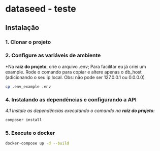 
# dataseed - teste

## Instalação 

### 1. Clonar o projeto


### 2. Configure as variáveis de ambiente
*Na **raiz do projeto**, crie o arquivo .env; Para facilitar eu já criei um example. Rode o comando para copiar e altere apenas o db_host (adicionando o seu ip local. Obs: não pode ser 127.0.0.1 ou 0.0.0.0)

```bash
cp .env_example .env
```


### 4. Instalando as dependências e configurando a API
*4.1 Instale as dependências executando o comando na **raiz do projeto**:*
```bash
composer install
```


### 5. Execute o docker

```bash
docker-compose up -d --build
```